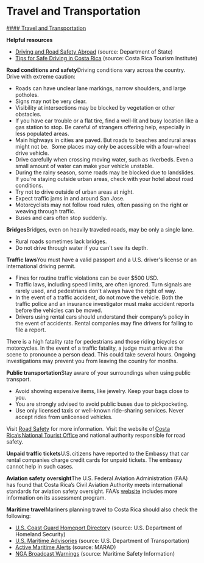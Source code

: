 # Travel and Transportation

[#### Travel and Transportation](javascript:void(0); "Travel and Transportation")

**Helpful resources**

* [Driving and Road Safety Abroad](https://travel.state.gov/content/travel/en/international-travel/before-you-go/driving-and-road-safety.html) (source: Department of State)
* [Tips for Safe Driving in Costa Rica](https://es.visitcostarica.com/publications/tips-safe-driving-costa-rica-esp-eng) (source: Costa Rica Tourism Institute)

**Road conditions and safety**Driving conditions vary across the country. Drive with extreme caution:

* Roads can have unclear lane markings, narrow shoulders, and large potholes.
* Signs may not be very clear.
* Visibility at intersections may be blocked by vegetation or other obstacles.
* If you have car trouble or a flat tire, find a well-lit and busy location like a gas station to stop. Be careful of strangers offering help, especially in less populated areas.
* Main highways in cities are paved. But roads to beaches and rural areas might not be.  Some places may only be accessible with a four-wheel drive vehicle.
* Drive carefully when crossing moving water, such as riverbeds. Even a small amount of water can make your vehicle unstable.
* During the rainy season, some roads may be blocked due to landslides. If you're staying outside urban areas, check with your hotel about road conditions.
* Try not to drive outside of urban areas at night.
* Expect traffic jams in and around San Jose.
* Motorcyclists may not follow road rules, often passing on the right or weaving through traffic.
* Buses and cars often stop suddenly.

**Bridges**Bridges, even on heavily traveled roads, may be only a single lane.

* Rural roads sometimes lack bridges.
* Do not drive through water if you can't see its depth.

**Traffic laws**You must have a valid passport and a U.S. driver's license or an international driving permit.

* Fines for routine traffic violations can be over $500 USD.
* Traffic laws, including speed limits, are often ignored. Turn signals are rarely used, and pedestrians don't always have the right of way.
* In the event of a traffic accident, do not move the vehicle. Both the traffic police and an insurance investigator must make accident reports before the vehicles can be moved.
* Drivers using rental cars should understand their company’s policy in the event of accidents. Rental companies may fine drivers for failing to file a report.

There is a high fatality rate for pedestrians and those riding bicycles or motorcycles. In the event of a traffic fatality, a judge must arrive at the scene to pronounce a person dead. This could take several hours. Ongoing investigations may prevent you from leaving the country for months.

**Public transportation**Stay aware of your surroundings when using public transport.

* Avoid showing expensive items, like jewelry. Keep your bags close to you.
* You are strongly advised to avoid public buses due to pickpocketing.
* Use only licensed taxis or well-known ride-sharing services. Never accept rides from unlicensed vehicles.

Visit [Road Safety](https://travel.state.gov/content/travel/en/international-travel/before-you-go/driving-and-road-safety.html) for more information.  Visit the website of [Costa Rica’s National Tourist Office](https://www.ict.go.cr/en) and national authority responsible for road safety.

**Unpaid traffic tickets**U.S. citizens have reported to the Embassy that car rental companies charge credit cards for unpaid tickets. The embassy cannot help in such cases.

**Aviation safety oversight**The U.S. Federal Aviation Administration (FAA) has found that Costa Rica’s Civil Aviation Authority meets international standards for aviation safety oversight. FAA’s [website](https://www.faa.gov/about/initiatives/iasa) includes more information on its assessment program.

**Maritime travel**Mariners planning travel to Costa Rica should also check the following:

* [U.S. Coast Guard Homeport Directory](https://homeport.uscg.mil/) (source: U.S. Department of Homeland Security)
* [U.S. Maritime Advisories](https://www.maritime.dot.gov/msci-advisories) (source: U.S. Department of Transportation)
* [Active Maritime Alerts](https://www.maritime.dot.gov/msci-alerts) (source: MARAD)
* [NGA Broadcast Warnings](https://msi.nga.mil/NavWarnings) (source: Maritime Safety Information)